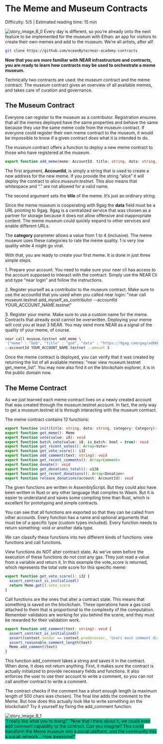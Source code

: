 # The Meme and Museum Contracts

<Difficulty>Difficulty: 5/5 | Estimated reading time: 15 min</Difficulty>

<ImageContainer>
    <img alt="story_image_6_0" src="/images/chap_6_0.png">
</ImageContainer>

<Spacer />
<BackgroundContainer>
  Every day is different, so you’re already onto the next feature to be implemented for the museum with Ethan: an app for visitors to create their own memes and add to the museum.
  <Spacer />
  We’re all artists, after all!

</BackgroundContainer>
<Spacer />

```bash
git clone https://github.com/oceanByte/near-academy-contracts
```

**Now that you are more familiar with NEAR infrastructure and contracts, you are ready to learn how contracts may be used to orchestrate a meme museum.**

Technically two contracts are used: the museum contract and the meme contract. The museum contract gives an overview of all available memes, and takes care of curation and governance.

## The Museum Contract

Everyone can register to the museum as a contributor. Registration ensures that all the memes deployed have the same properties and behave the same because they use the same meme code from the museum contract. If everyone could register their own meme contract to the museum, it would be impossible to know if a given contract does what it is intended to do.

The museum contract offers a function to deploy a new meme contract to those who have registered at the museum.

```typescript
export function add_meme(meme: AccountId, title: string, data: string, category: Category): void
```

The first argument, **AccountId**, is simply a string that is used to create a new address for the new meme. If you provide the string “alice” it will deploy the contract to _alice.museum.testnet._ This also means that whitespace and “.” are not allowed for a valid name.

The second argument sets the **title** of the meme. It’s just an ordinary string.

Since the meme museum is cooperating with 9gag the **data** field must be a URL pointing to 9gag. 9gag is a centralized service that was chosen as a partner for storage because it does not allow offensive and inappropriate content. The meme museum could quickly expand to other services and enable different URLs.

The **category** parameter allows a value from 1 to 4 (inclusive). The meme museum uses these categories to rate the meme quality. 1 is very low quality while 4 might go viral.

With that, you are ready to create your first meme. It is done in just three simple steps.

1\. Prepare your account. You need to make sure your near cli has access to the account supposed to interact with the contract. Simply use the NEAR Cli and type “near login” and follow the instructions.

2\. Register yourself as a contributor to the museum contract. Make sure to use the accountId that you used when you called near login: "near call museum.testnet add_myself_as_contributor --accountId YOUR_ACCOUNT_NAME.testnet"

3\. Register your meme. Make sure to use a custom name for the meme. Contracts that already exist cannot be overwritten. Deploying your meme will cost you at least 3 NEAR. You may send more NEAR as a signal of the quality of your meme, of course.

```bash
near call museum.testnet add_meme \
'{"meme" : "bob", "title" : "god", "data" : "https://9gag.com/gag/ad8K0vj", "category" : 4}' \
--accountId YOUR_ACCOUNT_NAME.testnet --amount 3
```

Once the meme contract is deployed, you can verify that it was created by returning the list of all available memes: "near view museum.testnet get_meme_list". You may now also find it on the blockchain explorer, it is in the public domain now.

## The Meme Contract

As we just learned each meme contract lives on a newly created account that was created through the museum.testnet account. In fact, the only way to get a museum.testnet id is through interacting with the museum contract.

The meme contract contains 12 functions:

```typescript
export function init(title: string, data: string, category: Category): void
export function get_meme(): Meme
export function vote(value: i8): void
export function batch_vote(value: i8, is_batch: bool = true): void
export function get_recent_votes(): Array<Vote>
export function get_vote_score(): i32
export function add_comment(text: string): void
export function get_recent_comments(): Array<Comment>
export function donate(): void
export function get_donations_total(): u128
export function get_recent_donations(): Array<Donation>
export function release_donations(account: AccountId): void
```

The given functions are written in AssemblyScript. But they could also have been written in Rust or any other language that compiles to Wasm. But it is easier to understand and saves some compiling time than Rust, which is excellent for prototyping and simple contracts.

You can see that all functions are exported so that they can be called from other accounts. Every function has a name and optional arguments that must be of a specific type (custom types included). Every function needs to return something: void or another data type.

We can classify these functions into two different kinds of functions: view functions and call functions.

View functions do NOT alter contract state. As we’ve seen before the execution of these functions do not cost any gas. They just read a value from a variable and return it. In this example the vote_score is returned, which represents the total vote score for this specific meme:

```typescript
export function get_vote_score(): i32 {
  assert_contract_is_initialized()
  return Meme.get().vote_score
}
```

Call functions are the ones that alter a contract state. This means that something is saved on the blockchain. These operations have a gas cost attached to them that is proportional to the complexity of the computation. Remember validators are working for you behind the scene, and they must be rewarded for their validation work.

```typescript
export function add_comment(text: string): void {
  assert_contract_is_initialized()
  assert(context.sender == context.predecessor, 'Users must comment directly')
  assert_reasonable_comment_length(text)
  Meme.add_comment(text)
}
```

This function add_comment takes a string and saves it in the contract. When done, it does not return anything. First, it makes sure the contract is actually initialized to provide necessary fields and functions. It also enforces the user to use their account to write a comment, so you can not call another contract to write a comment.

The contract checks if the comment has a short enough length (a maximum length of 500 chars was chosen). The final line adds the comment to the Meme. But how does this actually look like to write something on the blockchain? Try it yourself by fixing the add_comment function.

<Spacer />
<narrativeText style="background: #00C08B;">
  <div>
    <img alt="story_image_6_1" src="/images/chap_6_1.png">
  </div>
  <VerticalAlign>
    “I really like what you’re doing!”
    <Spacer />
    “Now that I think about it, we could even add comment capability to the contract. Can you imagine? This could transform the Meme museum into a social platform, and the community into a social network... How awesome!”
  </VerticalAlign>
</narrativeText>
